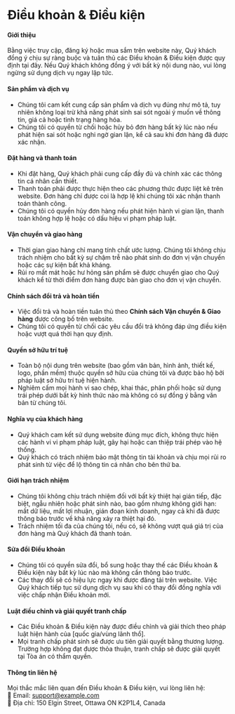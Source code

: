 # Điều khoản & Điều kiện

#### Giới thiệu
Bằng việc truy cập, đăng ký hoặc mua sắm trên website này, Quý khách đồng ý chịu sự ràng buộc và tuân thủ các Điều khoản & Điều kiện được quy định tại đây. Nếu Quý khách không đồng ý với bất kỳ nội dung nào, vui lòng ngừng sử dụng dịch vụ ngay lập tức.

#### Sản phẩm và dịch vụ
- Chúng tôi cam kết cung cấp sản phẩm và dịch vụ đúng như mô tả, tuy nhiên không loại trừ khả năng phát sinh sai sót ngoài ý muốn về thông tin, giá cả hoặc tình trạng hàng hóa.  
- Chúng tôi có quyền từ chối hoặc hủy bỏ đơn hàng bất kỳ lúc nào nếu phát hiện sai sót hoặc nghi ngờ gian lận, kể cả sau khi đơn hàng đã được xác nhận.

#### Đặt hàng và thanh toán
- Khi đặt hàng, Quý khách phải cung cấp đầy đủ và chính xác các thông tin cá nhân cần thiết.  
- Thanh toán phải được thực hiện theo các phương thức được liệt kê trên website. Đơn hàng chỉ được coi là hợp lệ khi chúng tôi xác nhận thanh toán thành công.  
- Chúng tôi có quyền hủy đơn hàng nếu phát hiện hành vi gian lận, thanh toán không hợp lệ hoặc có dấu hiệu vi phạm pháp luật.

#### Vận chuyển và giao hàng
- Thời gian giao hàng chỉ mang tính chất ước lượng. Chúng tôi không chịu trách nhiệm cho bất kỳ sự chậm trễ nào phát sinh do đơn vị vận chuyển hoặc các sự kiện bất khả kháng.  
- Rủi ro mất mát hoặc hư hỏng sản phẩm sẽ được chuyển giao cho Quý khách kể từ thời điểm đơn hàng được bàn giao cho đơn vị vận chuyển.

#### Chính sách đổi trả và hoàn tiền
- Việc đổi trả và hoàn tiền tuân thủ theo **Chính sách Vận chuyển & Giao hàng** được công bố trên website.  
- Chúng tôi có quyền từ chối các yêu cầu đổi trả không đáp ứng điều kiện hoặc vượt quá thời hạn quy định.

#### Quyền sở hữu trí tuệ
- Toàn bộ nội dung trên website (bao gồm văn bản, hình ảnh, thiết kế, logo, phần mềm) thuộc quyền sở hữu của chúng tôi và được bảo hộ bởi pháp luật sở hữu trí tuệ hiện hành.  
- Nghiêm cấm mọi hành vi sao chép, khai thác, phân phối hoặc sử dụng trái phép dưới bất kỳ hình thức nào mà không có sự đồng ý bằng văn bản từ chúng tôi.

#### Nghĩa vụ của khách hàng
- Quý khách cam kết sử dụng website đúng mục đích, không thực hiện các hành vi vi phạm pháp luật, gây hại hoặc can thiệp trái phép vào hệ thống.  
- Quý khách có trách nhiệm bảo mật thông tin tài khoản và chịu mọi rủi ro phát sinh từ việc để lộ thông tin cá nhân cho bên thứ ba.

#### Giới hạn trách nhiệm
- Chúng tôi không chịu trách nhiệm đối với bất kỳ thiệt hại gián tiếp, đặc biệt, ngẫu nhiên hoặc phát sinh nào, bao gồm nhưng không giới hạn: mất dữ liệu, mất lợi nhuận, gián đoạn kinh doanh, ngay cả khi đã được thông báo trước về khả năng xảy ra thiệt hại đó.  
- Trách nhiệm tối đa của chúng tôi, nếu có, sẽ không vượt quá giá trị của đơn hàng mà Quý khách đã thanh toán.

#### Sửa đổi Điều khoản
- Chúng tôi có quyền sửa đổi, bổ sung hoặc thay thế các Điều khoản & Điều kiện này bất kỳ lúc nào mà không cần thông báo trước.  
- Các thay đổi sẽ có hiệu lực ngay khi được đăng tải trên website. Việc Quý khách tiếp tục sử dụng dịch vụ sau khi có thay đổi đồng nghĩa với việc chấp nhận Điều khoản mới.

#### Luật điều chỉnh và giải quyết tranh chấp
- Các Điều khoản & Điều kiện này được điều chỉnh và giải thích theo pháp luật hiện hành của [quốc gia/vùng lãnh thổ].  
- Mọi tranh chấp phát sinh sẽ được ưu tiên giải quyết bằng thương lượng. Trường hợp không đạt được thỏa thuận, tranh chấp sẽ được giải quyết tại Tòa án có thẩm quyền.

#### Thông tin liên hệ
Mọi thắc mắc liên quan đến Điều khoản & Điều kiện, vui lòng liên hệ:  
📧 Email: support@example.com  
📍 Địa chỉ: 150 Elgin Street, Ottawa ON K2P1L4, Canada  




